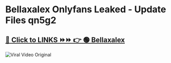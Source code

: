 
 # Bellaxalex Onlyfans Leaked - Update Files qn5g2

## <h2><a href="https://clipsfans.com/Bellaxalex&ref=git">🔗 Click to LINKS ⏩⏩ 👉 🟢 Bellaxalex </a></h2>

<a href="https://clipsfans.com/Bellaxalex&ref=git" rel="nofollow" data-target="animated-image.originalLink"><img src="https://i.ibb.co.com/xMMVF88/686577567.gif" alt="Viral Video Original" style="max-width: 100%; display: inline-block;" data-target="animated-image.originalImage"></a>

